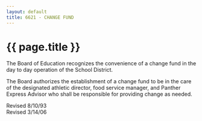 ```yaml
---
layout: default
title: 6621 - CHANGE FUND
---
```


{{ page.title }}
================

The Board of Education recognizes the convenience of a change fund in
the day to day operation of the School District.

The Board authorizes the establishment of a change fund to be in the
care of the designated athletic director, food service manager, and
Panther Express Advisor who shall be responsible for providing change as
needed.

Revised 8/10/93\
 Revised 3/14/06

